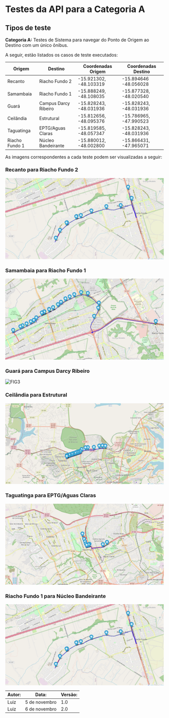 # Testes da API para a Categoria A

## Tipos de teste

**Categoria A:** Testes de Sistema para navegar do Ponto de Origem ao Destino com um único ônibus.

A seguir, estão listados os casos de teste executados:

| Origem          | Destino         | Coordenadas Origem        | Coordenadas Destino       |
|-----------------|-----------------|---------------------------|---------------------------|
| Recanto         | Riacho Fundo 2  |-15.921302, -48.103319     |-15.894646 -48.056028      |
| Samambaia       | Riacho Fundo 1  | -15.888249, -48.108035    | -15.877328, -48.020540    |
| Guará           | Campus Darcy Ribeiro | -15.828243, -48.031936 | -15.828243, -48.031936 |
| Ceilândia       | Estrutural      | -15.812656, -48.095376    | -15.786965, -47.990523    |
| Taguatinga      | EPTG/Aguas Claras | -15.819585, -48.057347 | -15.828243, -48.031936    |
|Riacho Fundo 1| Núcleo Bandeirante| -15.880012, -48.002800 | -15.866431, -47.965071 |

As imagens correspondentes a cada teste podem ser visualizadas a seguir:

### Recanto para Riacho Fundo 2

![FIG1](./assets/Testes-A/recanto-riacho2.png)

### Samambaia para Riacho Fundo 1

![FIG2](./assets/Testes-A/samambaia-riacho.png)

### Guará para Campus Darcy Ribeiro

![FIG3](./assets/Testes-A/)


### Ceilândia para Estrutural

![FIG4](./assets/Testes-A/estrutural-ceilandia.png)

### Taguatinga para EPTG/Aguas Claras

![FIG5](./assets/Testes-A/taguatinga-aguasclaras.png)

### Riacho Fundo 1 para Núcleo Bandeirante

![FIG6](./assets/Testes-A/recanto-riacho2.png)


| Autor:         | Data:           | Versão:         |
|----------------|-----------------|-----------------|
| Luiz | 5 de novembro | 1.0  |
| Luiz | 6 de novembro | 2.0  |

